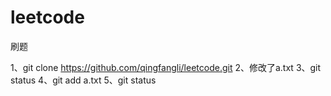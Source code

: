 # leetcode
刷题

1、git clone https://github.com/qingfangli/leetcode.git
2、修改了a.txt
3、git status
4、git add a.txt
5、git status
